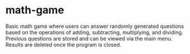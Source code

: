 # math-game

Basic math game where users can answer randomly generated questions based on the operations of adding, subtracting, multiplying, and dividing.
Previous questions are stored and can be viewed via the main menu.
Results are deleted once the program is closed.
